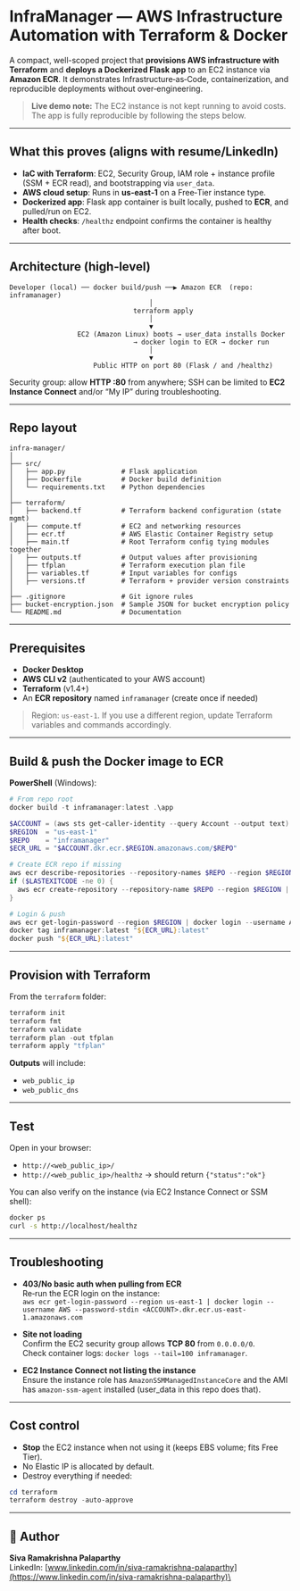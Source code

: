 # InfraManager — AWS Infrastructure Automation with Terraform & Docker

A compact, well-scoped project that **provisions AWS infrastructure with Terraform** and **deploys a Dockerized Flask app** to an EC2 instance via **Amazon ECR**. It demonstrates Infrastructure‑as‑Code, containerization, and reproducible deployments without over‑engineering.

> **Live demo note:** The EC2 instance is not kept running to avoid costs. The app is fully reproducible by following the steps below.

---

## What this proves (aligns with resume/LinkedIn)
- **IaC with Terraform**: EC2, Security Group, IAM role + instance profile (SSM + ECR read), and bootstrapping via `user_data`.
- **AWS cloud setup**: Runs in **us‑east‑1** on a Free‑Tier instance type.
- **Dockerized app**: Flask app container is built locally, pushed to **ECR**, and pulled/run on EC2.
- **Health checks**: `/healthz` endpoint confirms the container is healthy after boot.

---

## Architecture (high‑level)
```
Developer (local) ── docker build/push ──▶ Amazon ECR  (repo: inframanager)
                                   │
                               terraform apply
                                   │
                                   ▼
                 EC2 (Amazon Linux) boots → user_data installs Docker
                               → docker login to ECR → docker run
                                   │
                                   ▼
                     Public HTTP on port 80 (Flask / and /healthz)
```
Security group: allow **HTTP :80** from anywhere; SSH can be limited to **EC2 Instance Connect** and/or “My IP” during troubleshooting.

---

## Repo layout
```
infra-manager/
│
├── src/
│   ├── app.py              # Flask application
│   ├── Dockerfile          # Docker build definition
│   └── requirements.txt    # Python dependencies
│
├── terraform/
│   ├── backend.tf          # Terraform backend configuration (state mgmt)
│   ├── compute.tf          # EC2 and networking resources
│   ├── ecr.tf              # AWS Elastic Container Registry setup
│   ├── main.tf             # Root Terraform config tying modules together
│   ├── outputs.tf          # Output values after provisioning
│   ├── tfplan              # Terraform execution plan file
│   ├── variables.tf        # Input variables for configs
│   ├── versions.tf         # Terraform + provider version constraints
│
├── .gitignore              # Git ignore rules
├── bucket-encryption.json  # Sample JSON for bucket encryption policy
└── README.md               # Documentation
```

---

## Prerequisites
- **Docker Desktop**
- **AWS CLI v2** (authenticated to your AWS account)
- **Terraform** (v1.4+)
- An **ECR repository** named `inframanager` (create once if needed)

> Region: `us-east-1`. If you use a different region, update Terraform variables and commands accordingly.

---

## Build & push the Docker image to ECR
**PowerShell** (Windows):

```powershell
# From repo root
docker build -t inframanager:latest .\app

$ACCOUNT = (aws sts get-caller-identity --query Account --output text)
$REGION  = "us-east-1"
$REPO    = "inframanager"
$ECR_URL = "$ACCOUNT.dkr.ecr.$REGION.amazonaws.com/$REPO"

# Create ECR repo if missing
aws ecr describe-repositories --repository-names $REPO --region $REGION *> $null
if ($LASTEXITCODE -ne 0) {
  aws ecr create-repository --repository-name $REPO --region $REGION | Out-Null
}

# Login & push
aws ecr get-login-password --region $REGION | docker login --username AWS --password-stdin "$ACCOUNT.dkr.ecr.$REGION.amazonaws.com"
docker tag inframanager:latest "${ECR_URL}:latest"
docker push "${ECR_URL}:latest"
```

---

## Provision with Terraform
From the `terraform` folder:

```powershell
terraform init
terraform fmt
terraform validate
terraform plan -out tfplan
terraform apply "tfplan"
```

**Outputs** will include:
- `web_public_ip`
- `web_public_dns`

---

## Test
Open in your browser:

- `http://<web_public_ip>/`
- `http://<web_public_ip>/healthz` → should return `{"status":"ok"}`

You can also verify on the instance (via EC2 Instance Connect or SSM shell):
```bash
docker ps
curl -s http://localhost/healthz
```

---

## Troubleshooting
- **403/No basic auth when pulling from ECR**  
  Re‑run the ECR login on the instance:  
  `aws ecr get-login-password --region us-east-1 | docker login --username AWS --password-stdin <ACCOUNT>.dkr.ecr.us-east-1.amazonaws.com`

- **Site not loading**  
  Confirm the EC2 security group allows **TCP 80** from `0.0.0.0/0`.  
  Check container logs: `docker logs --tail=100 inframanager`.

- **EC2 Instance Connect not listing the instance**  
  Ensure the instance role has `AmazonSSMManagedInstanceCore` and the AMI has `amazon-ssm-agent` installed (user_data in this repo does that).

---

## Cost control
- **Stop** the EC2 instance when not using it (keeps EBS volume; fits Free Tier).
- No Elastic IP is allocated by default.
- Destroy everything if needed:
```powershell
cd terraform
terraform destroy -auto-approve
```

---

## 👤 Author

**Siva Ramakrishna Palaparthy**\
LinkedIn: [www.linkedin.com/in/siva-ramakrishna-palaparthy](https://www.linkedin.com/in/siva-ramakrishna-palaparthy)\
